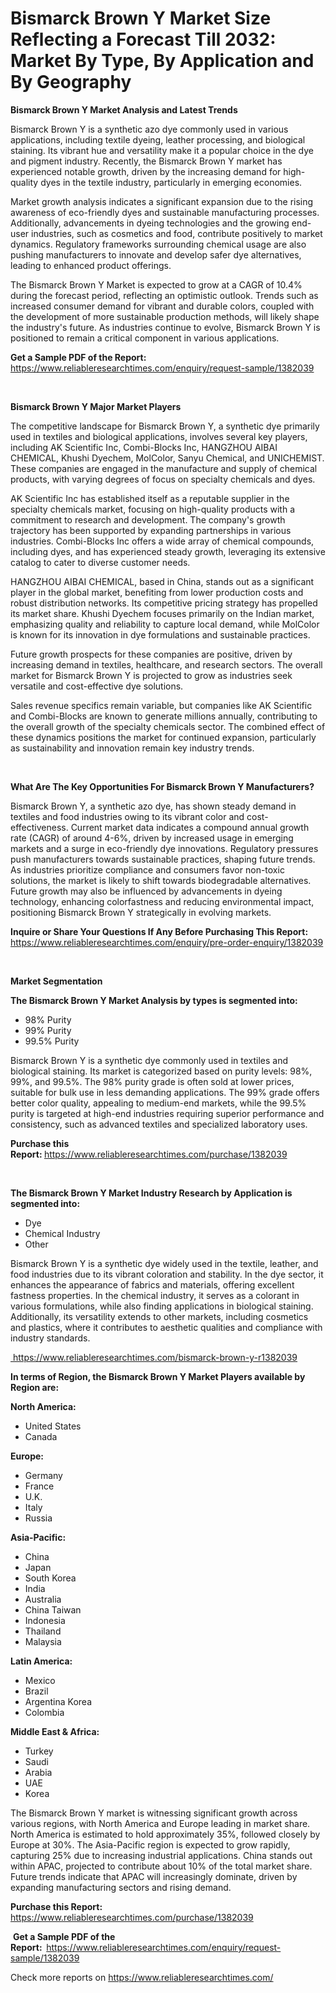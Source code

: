 <p><h1>Bismarck Brown Y Market Size Reflecting a Forecast Till 2032: Market By Type, By Application and By Geography</h1></p><p><strong>Bismarck Brown Y Market Analysis and Latest Trends</strong></p>
<p><p>Bismarck Brown Y is a synthetic azo dye commonly used in various applications, including textile dyeing, leather processing, and biological staining. Its vibrant hue and versatility make it a popular choice in the dye and pigment industry. Recently, the Bismarck Brown Y market has experienced notable growth, driven by the increasing demand for high-quality dyes in the textile industry, particularly in emerging economies.</p><p>Market growth analysis indicates a significant expansion due to the rising awareness of eco-friendly dyes and sustainable manufacturing processes. Additionally, advancements in dyeing technologies and the growing end-user industries, such as cosmetics and food, contribute positively to market dynamics. Regulatory frameworks surrounding chemical usage are also pushing manufacturers to innovate and develop safer dye alternatives, leading to enhanced product offerings.</p><p>The Bismarck Brown Y Market is expected to grow at a CAGR of 10.4% during the forecast period, reflecting an optimistic outlook. Trends such as increased consumer demand for vibrant and durable colors, coupled with the development of more sustainable production methods, will likely shape the industry's future. As industries continue to evolve, Bismarck Brown Y is positioned to remain a critical component in various applications.</p></p>
<p><strong>Get a Sample PDF of the Report:&nbsp;</strong> <a href="https://www.reliableresearchtimes.com/enquiry/request-sample/1382039?utm_campaign=3283&utm_medium=2&utm_source=Github&utm_content=ia&utm_term=31032025&utm_id=bismarck-brown-y">https://www.reliableresearchtimes.com/enquiry/request-sample/1382039</a></p>
<p>&nbsp;</p>
<p><strong>Bismarck Brown Y Major Market Players</strong></p>
<p><p>The competitive landscape for Bismarck Brown Y, a synthetic dye primarily used in textiles and biological applications, involves several key players, including AK Scientific Inc, Combi-Blocks Inc, HANGZHOU AIBAI CHEMICAL, Khushi Dyechem, MolColor, Sanyu Chemical, and UNICHEMIST. These companies are engaged in the manufacture and supply of chemical products, with varying degrees of focus on specialty chemicals and dyes.</p><p>AK Scientific Inc has established itself as a reputable supplier in the specialty chemicals market, focusing on high-quality products with a commitment to research and development. The company's growth trajectory has been supported by expanding partnerships in various industries. Combi-Blocks Inc offers a wide array of chemical compounds, including dyes, and has experienced steady growth, leveraging its extensive catalog to cater to diverse customer needs.</p><p>HANGZHOU AIBAI CHEMICAL, based in China, stands out as a significant player in the global market, benefiting from lower production costs and robust distribution networks. Its competitive pricing strategy has propelled its market share. Khushi Dyechem focuses primarily on the Indian market, emphasizing quality and reliability to capture local demand, while MolColor is known for its innovation in dye formulations and sustainable practices.</p><p>Future growth prospects for these companies are positive, driven by increasing demand in textiles, healthcare, and research sectors. The overall market for Bismarck Brown Y is projected to grow as industries seek versatile and cost-effective dye solutions.</p><p>Sales revenue specifics remain variable, but companies like AK Scientific and Combi-Blocks are known to generate millions annually, contributing to the overall growth of the specialty chemicals sector. The combined effect of these dynamics positions the market for continued expansion, particularly as sustainability and innovation remain key industry trends.</p></p>
<p>&nbsp;</p>
<p><strong>What Are The Key Opportunities For Bismarck Brown Y Manufacturers?</strong></p>
<p><p>Bismarck Brown Y, a synthetic azo dye, has shown steady demand in textiles and food industries owing to its vibrant color and cost-effectiveness. Current market data indicates a compound annual growth rate (CAGR) of around 4-6%, driven by increased usage in emerging markets and a surge in eco-friendly dye innovations. Regulatory pressures push manufacturers towards sustainable practices, shaping future trends. As industries prioritize compliance and consumers favor non-toxic solutions, the market is likely to shift towards biodegradable alternatives. Future growth may also be influenced by advancements in dyeing technology, enhancing colorfastness and reducing environmental impact, positioning Bismarck Brown Y strategically in evolving markets.</p></p>
<p><strong>Inquire or Share Your Questions If Any Before Purchasing This Report:</strong> <a href="https://www.reliableresearchtimes.com/enquiry/pre-order-enquiry/1382039?utm_campaign=3283&utm_medium=2&utm_source=Github&utm_content=ia&utm_term=31032025&utm_id=bismarck-brown-y">https://www.reliableresearchtimes.com/enquiry/pre-order-enquiry/1382039</a></p>
<p>&nbsp;</p>
<p><strong>Market Segmentation</strong></p>
<p><strong>The Bismarck Brown Y Market Analysis by types is segmented into:</strong></p>
<p><ul><li>98% Purity</li><li>99% Purity</li><li>99.5% Purity</li></ul></p>
<p><p>Bismarck Brown Y is a synthetic dye commonly used in textiles and biological staining. Its market is categorized based on purity levels: 98%, 99%, and 99.5%. The 98% purity grade is often sold at lower prices, suitable for bulk use in less demanding applications. The 99% grade offers better color quality, appealing to medium-end markets, while the 99.5% purity is targeted at high-end industries requiring superior performance and consistency, such as advanced textiles and specialized laboratory uses.</p></p>
<p><strong>Purchase this Report:&nbsp;</strong><a href="https://www.reliableresearchtimes.com/purchase/1382039?utm_campaign=3283&utm_medium=2&utm_source=Github&utm_content=ia&utm_term=31032025&utm_id=bismarck-brown-y">https://www.reliableresearchtimes.com/purchase/1382039</a></p>
<p>&nbsp;</p>
<p><strong>The Bismarck Brown Y Market Industry Research by Application is segmented into:</strong></p>
<p><ul><li>Dye</li><li>Chemical Industry</li><li>Other</li></ul></p>
<p><p>Bismarck Brown Y is a synthetic dye widely used in the textile, leather, and food industries due to its vibrant coloration and stability. In the dye sector, it enhances the appearance of fabrics and materials, offering excellent fastness properties. In the chemical industry, it serves as a colorant in various formulations, while also finding applications in biological staining. Additionally, its versatility extends to other markets, including cosmetics and plastics, where it contributes to aesthetic qualities and compliance with industry standards.</p></p>
<p><a href="https://www.reliableresearchtimes.com/bismarck-brown-y-r1382039?utm_campaign=3283&utm_medium=2&utm_source=Github&utm_content=ia&utm_term=31032025&utm_id=bismarck-brown-y">&nbsp;https://www.reliableresearchtimes.com/bismarck-brown-y-r1382039</a></p>
<p><strong>In terms of Region, the Bismarck Brown Y Market Players available by Region are:</strong></p>
<p>
    <p> <strong> North America: </strong>
        <ul>
            <li>United States</li>
            <li>Canada</li>
        </ul>
        </p> 
    <p> <strong> Europe: </strong>
        <ul>
            <li>Germany</li>
            <li>France</li>
            <li>U.K.</li>
            <li>Italy</li>
            <li>Russia</li>
        </ul>
        </p> 
    <p> <strong> Asia-Pacific: </strong>
        <ul>
            <li>China</li>
            <li>Japan</li>
            <li>South Korea</li>
            <li>India</li>
            <li>Australia</li>
            <li>China Taiwan</li>
            <li>Indonesia</li>
            <li>Thailand</li>
            <li>Malaysia</li>
        </ul>
        </p> 
    <p> <strong> Latin America: </strong>
        <ul>
            <li>Mexico</li>
            <li>Brazil</li>
            <li>Argentina Korea</li>
            <li>Colombia</li>
        </ul>
        </p> 
    <p> <strong> Middle East & Africa: </strong>
        <ul>
            <li>Turkey</li>
            <li>Saudi</li>
            <li>Arabia</li>
            <li>UAE</li>
            <li>Korea</li>
        </ul>
    </p>
    </p>
<p><p>The Bismarck Brown Y market is witnessing significant growth across various regions, with North America and Europe leading in market share. North America is estimated to hold approximately 35%, followed closely by Europe at 30%. The Asia-Pacific region is expected to grow rapidly, capturing 25% due to increasing industrial applications. China stands out within APAC, projected to contribute about 10% of the total market share. Future trends indicate that APAC will increasingly dominate, driven by expanding manufacturing sectors and rising demand.</p></p>
<p><strong>Purchase this Report: </strong><a href="https://www.reliableresearchtimes.com/purchase/1382039?utm_campaign=3283&utm_medium=2&utm_source=Github&utm_content=ia&utm_term=31032025&utm_id=bismarck-brown-y">https://www.reliableresearchtimes.com/purchase/1382039</a></p>
<p>&nbsp;<strong>Get a Sample PDF of the Report:&nbsp;&nbsp;</strong><a href="https://www.reliableresearchtimes.com/enquiry/request-sample/1382039?utm_campaign=3283&utm_medium=2&utm_source=Github&utm_content=ia&utm_term=31032025&utm_id=bismarck-brown-y">https://www.reliableresearchtimes.com/enquiry/request-sample/1382039</a></p>
<p><strong></strong></p>
<p>Check more reports on <a href="https://www.reliableresearchtimes.com/?utm_campaign=3283&utm_medium=2&utm_source=Github&utm_content=ia&utm_term=31032025&utm_id=bismarck-brown-y">https://www.reliableresearchtimes.com/</a></p>